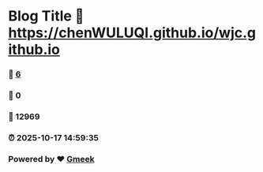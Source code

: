 # Blog Title :link: https://chenWULUQI.github.io/wjc.github.io 
### :page_facing_up: [6](https://chenWULUQI.github.io/wjc.github.io/tag.html) 
### :speech_balloon: 0 
### :hibiscus: 12969 
### :alarm_clock: 2025-10-17 14:59:35 
### Powered by :heart: [Gmeek](https://github.com/Meekdai/Gmeek)
